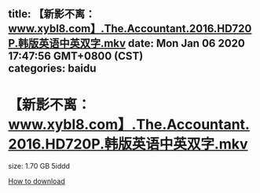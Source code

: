 
title: 【新影不离：www.xybl8.com】.The.Accountant.2016.HD720P.韩版英语中英双字.mkv
date: Mon Jan 06 2020 17:47:56 GMT+0800 (CST)    
categories: baidu
---

# 【新影不离：www.xybl8.com】.The.Accountant.2016.HD720P.韩版英语中英双字.mkv
size: 1.70 GB
 5iddd
 

[How to download](https://bpcam.bemobtrk.com/go/2ceec3aa-1ca2-46d6-b9ff-aaa5c184517c?jno=840)